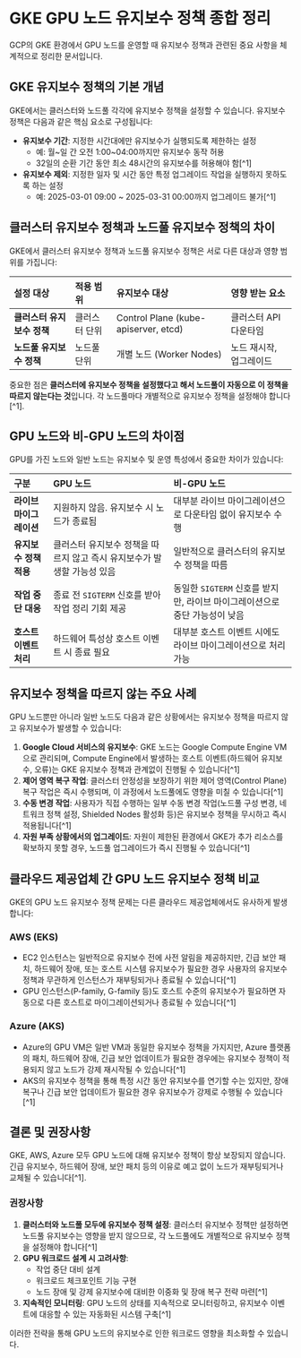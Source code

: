 # GKE GPU 노드 유지보수 정책 종합 정리

GCP의 GKE 환경에서 GPU 노드를 운영할 때 유지보수 정책과 관련된 중요 사항을 체계적으로 정리한 문서입니다.

## GKE 유지보수 정책의 기본 개념

GKE에서는 클러스터와 노드풀 각각에 유지보수 정책을 설정할 수 있습니다. 유지보수 정책은 다음과 같은 핵심 요소로 구성됩니다:

- **유지보수 기간**: 지정한 시간대에만 유지보수가 실행되도록 제한하는 설정
    - 예: 월~일 간 오전 1:00~04:00까지만 유지보수 동작 허용
    - 32일의 순환 기간 동안 최소 48시간의 유지보수를 허용해야 함[^1]
- **유지보수 제외**: 지정한 일자 및 시간 동안 특정 업그레이드 작업을 실행하지 못하도록 하는 설정
    - 예: 2025-03-01 09:00 ~ 2025-03-31 00:00까지 업그레이드 불가[^1]


## 클러스터 유지보수 정책과 노드풀 유지보수 정책의 차이

GKE에서 클러스터 유지보수 정책과 노드풀 유지보수 정책은 서로 다른 대상과 영향 범위를 가집니다:


| 설정 대상 | 적용 범위 | 유지보수 대상 | 영향 받는 요소 |
| :-- | :-- | :-- | :-- |
| **클러스터 유지보수 정책** | 클러스터 단위 | Control Plane (kube-apiserver, etcd) | 클러스터 API 다운타임 |
| **노드풀 유지보수 정책** | 노드풀 단위 | 개별 노드 (Worker Nodes) | 노드 재시작, 업그레이드 |

중요한 점은 **클러스터에 유지보수 정책을 설정했다고 해서 노드풀이 자동으로 이 정책을 따르지 않는다는 것**입니다. 각 노드풀마다 개별적으로 유지보수 정책을 설정해야 합니다[^1].

## GPU 노드와 비-GPU 노드의 차이점

GPU를 가진 노드와 일반 노드는 유지보수 및 운영 특성에서 중요한 차이가 있습니다:


| **구분** | **GPU 노드** | **비-GPU 노드** |
| :-- | :-- | :-- |
| **라이브 마이그레이션** | 지원하지 않음. 유지보수 시 노드가 종료됨 | 대부분 라이브 마이그레이션으로 다운타임 없이 유지보수 수행 |
| **유지보수 정책 적용** | 클러스터 유지보수 정책을 따르지 않고 즉시 유지보수가 발생할 가능성 있음 | 일반적으로 클러스터의 유지보수 정책을 따름 |
| **작업 중단 대응** | 종료 전 `SIGTERM` 신호를 받아 작업 정리 기회 제공 | 동일한 `SIGTERM` 신호를 받지만, 라이브 마이그레이션으로 중단 가능성이 낮음 |
| **호스트 이벤트 처리** | 하드웨어 특성상 호스트 이벤트 시 종료 필요 | 대부분 호스트 이벤트 시에도 라이브 마이그레이션으로 처리 가능 |

## 유지보수 정책을 따르지 않는 주요 사례

GPU 노드뿐만 아니라 일반 노드도 다음과 같은 상황에서는 유지보수 정책을 따르지 않고 유지보수가 발생할 수 있습니다:

1. **Google Cloud 서비스의 유지보수**: GKE 노드는 Google Compute Engine VM으로 관리되며, Compute Engine에서 발생하는 호스트 이벤트(하드웨어 유지보수, 오류)는 GKE 유지보수 정책과 관계없이 진행될 수 있습니다[^1]
2. **제어 영역 복구 작업**: 클러스터 안정성을 보장하기 위한 제어 영역(Control Plane) 복구 작업은 즉시 수행되며, 이 과정에서 노드풀에도 영향을 미칠 수 있습니다[^1]
3. **수동 변경 작업**: 사용자가 직접 수행하는 일부 수동 변경 작업(노드풀 구성 변경, 네트워크 정책 설정, Shielded Nodes 활성화 등)은 유지보수 정책을 무시하고 즉시 적용됩니다[^1]
4. **자원 부족 상황에서의 업그레이드**: 자원이 제한된 환경에서 GKE가 추가 리소스를 확보하지 못할 경우, 노드풀 업그레이드가 즉시 진행될 수 있습니다[^1]

## 클라우드 제공업체 간 GPU 노드 유지보수 정책 비교

GKE의 GPU 노드 유지보수 정책 문제는 다른 클라우드 제공업체에서도 유사하게 발생합니다:

### AWS (EKS)

- EC2 인스턴스는 일반적으로 유지보수 전에 사전 알림을 제공하지만, 긴급 보안 패치, 하드웨어 장애, 또는 호스트 시스템 유지보수가 필요한 경우 사용자의 유지보수 정책과 무관하게 인스턴스가 재부팅되거나 종료될 수 있습니다[^1]
- GPU 인스턴스(P-family, G-family 등)도 호스트 수준의 유지보수가 필요하면 자동으로 다른 호스트로 마이그레이션되거나 종료될 수 있습니다[^1]


### Azure (AKS)

- Azure의 GPU VM은 일반 VM과 동일한 유지보수 정책을 가지지만, Azure 플랫폼의 패치, 하드웨어 장애, 긴급 보안 업데이트가 필요한 경우에는 유지보수 정책이 적용되지 않고 노드가 강제 재시작될 수 있습니다[^1]
- AKS의 유지보수 정책을 통해 특정 시간 동안 유지보수를 연기할 수는 있지만, 장애 복구나 긴급 보안 업데이트가 필요한 경우 유지보수가 강제로 수행될 수 있습니다[^1]


## 결론 및 권장사항

GKE, AWS, Azure 모두 GPU 노드에 대해 유지보수 정책이 항상 보장되지 않습니다. 긴급 유지보수, 하드웨어 장애, 보안 패치 등의 이유로 예고 없이 노드가 재부팅되거나 교체될 수 있습니다[^1].

### 권장사항

1. **클러스터와 노드풀 모두에 유지보수 정책 설정**: 클러스터 유지보수 정책만 설정하면 노드풀 유지보수는 영향을 받지 않으므로, 각 노드풀에도 개별적으로 유지보수 정책을 설정해야 합니다[^1]
2. **GPU 워크로드 설계 시 고려사항**:
    - 작업 중단 대비 설계
    - 워크로드 체크포인트 기능 구현
    - 노드 장애 및 강제 유지보수에 대비한 이중화 및 장애 복구 전략 마련[^1]
3. **지속적인 모니터링**: GPU 노드의 상태를 지속적으로 모니터링하고, 유지보수 이벤트에 대응할 수 있는 자동화된 시스템 구축[^1]

이러한 전략을 통해 GPU 노드의 유지보수로 인한 워크로드 영향을 최소화할 수 있습니다.